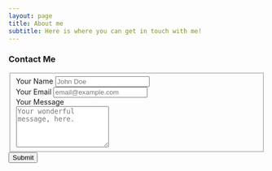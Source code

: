 ```yaml
---
layout: page
title: About me
subtitle: Here is where you can get in touch with me!
---
```


### Contact Me

<form id="fs-frm" name="simple-contact-form" accept-charset="utf-8" action="https://formspree.io/f/mayzejne" method="post">
  <fieldset id="fs-frm-inputs">
    <label for="full-name">Your Name</label>
    <input type="text" name="name" id="full-name" placeholder="John Doe" required="">
    <br/>
    <label for="email-address">Your Email</label>
    <input type="email" name="_replyto" id="email-address" placeholder="email@example.com" required="">
    <br/>
    <label for="message">Your Message</label>
    <br/>
    <textarea rows="5" name="message" id="message" placeholder="Your wonderful message, here." required=""></textarea>
    <input type="hidden" name="_subject" id="email-subject" value="Contact Form Submission">
  <div data-lastpass-icon-root="true" style="position: relative !important; height: 0px !important; width: 0px !important; float: left !important;"></div></fieldset>
  <input type="submit" value="Submit">
</form>
